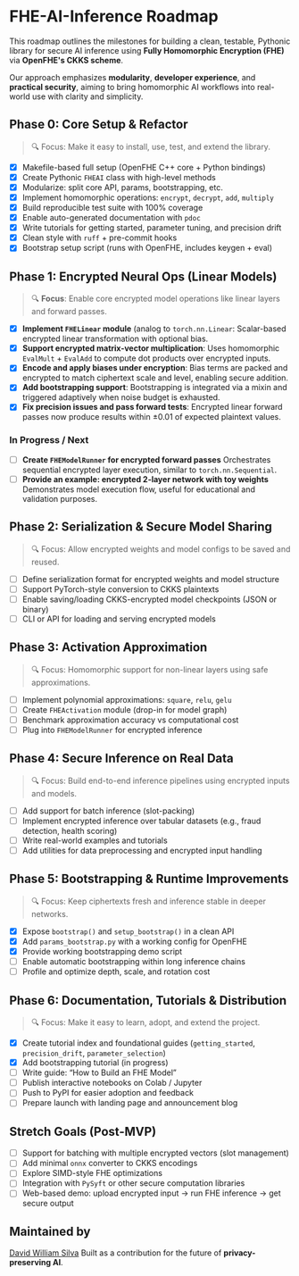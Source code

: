 # FHE-AI-Inference Roadmap

This roadmap outlines the milestones for building a clean, testable, Pythonic library for secure AI inference using **Fully Homomorphic Encryption (FHE)** via **OpenFHE's CKKS scheme**.

Our approach emphasizes **modularity**, **developer experience**, and **practical security**, aiming to bring homomorphic AI workflows into real-world use with clarity and simplicity.

## Phase 0: Core Setup & Refactor

> 🔍 Focus: Make it easy to install, use, test, and extend the library.

- [x] Makefile-based full setup (OpenFHE C++ core + Python bindings)
- [x] Create Pythonic `FHEAI` class with high-level methods
- [x] Modularize: split core API, params, bootstrapping, etc.
- [x] Implement homomorphic operations: `encrypt`, `decrypt`, `add`, `multiply`
- [x] Build reproducible test suite with 100% coverage
- [x] Enable auto-generated documentation with `pdoc`
- [x] Write tutorials for getting started, parameter tuning, and precision drift
- [x] Clean style with `ruff` + pre-commit hooks
- [x] Bootstrap setup script (runs with OpenFHE, includes keygen + eval)

## Phase 1: Encrypted Neural Ops (Linear Models)

> 🔍 **Focus**: Enable core encrypted model operations like linear layers and forward passes.

- [x] **Implement `FHELinear` module** (analog to `torch.nn.Linear`: Scalar-based encrypted linear transformation with optional bias.
- [x] **Support encrypted matrix-vector multiplication**: Uses homomorphic `EvalMult` + `EvalAdd` to compute dot products over encrypted inputs.
- [x] **Encode and apply biases under encryption**: Bias terms are packed and encrypted to match ciphertext scale and level, enabling secure addition.
- [x] **Add bootstrapping support**: Bootstrapping is integrated via a mixin and triggered adaptively when noise budget is exhausted.
- [x] **Fix precision issues and pass forward tests**: Encrypted linear forward passes now produce results within ±0.01 of expected plaintext values.

### In Progress / Next

- [ ] **Create `FHEModelRunner` for encrypted forward passes**
  Orchestrates sequential encrypted layer execution, similar to `torch.nn.Sequential`.
- [ ] **Provide an example: encrypted 2-layer network with toy weights**
  Demonstrates model execution flow, useful for educational and validation purposes.

## Phase 2: Serialization & Secure Model Sharing

> 🔍 Focus: Allow encrypted weights and model configs to be saved and reused.

- [ ] Define serialization format for encrypted weights and model structure
- [ ] Support PyTorch-style conversion to CKKS plaintexts
- [ ] Enable saving/loading CKKS-encrypted model checkpoints (JSON or binary)
- [ ] CLI or API for loading and serving encrypted models

## Phase 3: Activation Approximation

> 🔍 Focus: Homomorphic support for non-linear layers using safe approximations.

- [ ] Implement polynomial approximations: `square`, `relu`, `gelu`
- [ ] Create `FHEActivation` module (drop-in for model graph)
- [ ] Benchmark approximation accuracy vs computational cost
- [ ] Plug into `FHEModelRunner` for encrypted inference

## Phase 4: Secure Inference on Real Data

> 🔍 Focus: Build end-to-end inference pipelines using encrypted inputs and models.

- [ ] Add support for batch inference (slot-packing)
- [ ] Implement encrypted inference over tabular datasets (e.g., fraud detection, health scoring)
- [ ] Write real-world examples and tutorials
- [ ] Add utilities for data preprocessing and encrypted input handling

## Phase 5: Bootstrapping & Runtime Improvements

> 🔍 Focus: Keep ciphertexts fresh and inference stable in deeper networks.

- [x] Expose `bootstrap()` and `setup_bootstrap()` in a clean API
- [x] Add `params_bootstrap.py` with a working config for OpenFHE
- [x] Provide working bootstrapping demo script
- [ ] Enable automatic bootstrapping within long inference chains
- [ ] Profile and optimize depth, scale, and rotation cost

## Phase 6: Documentation, Tutorials & Distribution

> 🔍 Focus: Make it easy to learn, adopt, and extend the project.

- [x] Create tutorial index and foundational guides (`getting_started`, `precision_drift`, `parameter_selection`)
- [x] Add bootstrapping tutorial (in progress)
- [ ] Write guide: “How to Build an FHE Model”
- [ ] Publish interactive notebooks on Colab / Jupyter
- [ ] Push to PyPI for easier adoption and feedback
- [ ] Prepare launch with landing page and announcement blog

## Stretch Goals (Post-MVP)

- [ ] Support for batching with multiple encrypted vectors (slot management)
- [ ] Add minimal `onnx` converter to CKKS encodings
- [ ] Explore SIMD-style FHE optimizations
- [ ] Integration with `PySyft` or other secure computation libraries
- [ ] Web-based demo: upload encrypted input → run FHE inference → get secure output

## Maintained by

[David William Silva](https://github.com/davidwilliam)
Built as a contribution for the future of **privacy-preserving AI**.
